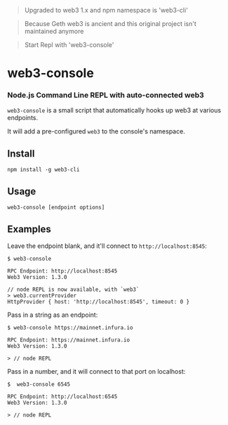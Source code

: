 > Upgraded to web3 1.x and npm namespace is 'web3-cli'

> Because Geth web3 is ancient and this original project isn't maintained anymore

> Start Repl with 'web3-console'

# web3-console

### Node.js Command Line REPL with auto-connected web3

`web3-console` is a small script that automatically hooks up web3 at various endpoints.

It will add a pre-configured `web3` to the console's namespace.

## Install

```
npm install -g web3-cli
```

## Usage

```
web3-console [endpoint options]
```

## Examples

Leave the endpoint blank, and it'll connect to `http://localhost:8545`:

```
$ web3-console

RPC Endpoint: http://localhost:8545
Web3 Version: 1.3.0

// node REPL is now available, with `web3`
> web3.currentProvider
HttpProvider { host: 'http://localhost:8545', timeout: 0 }
```

Pass in a string as an endpoint:

```
$ web3-console https://mainnet.infura.io

RPC Endpoint: https://mainnet.infura.io
Web3 Version: 1.3.0

> // node REPL
```

Pass in a number, and it will connect to that port on localhost:

```
$  web3-console 6545

RPC Endpoint: http://localhost:6545
Web3 Version: 1.3.0

> // node REPL
```
